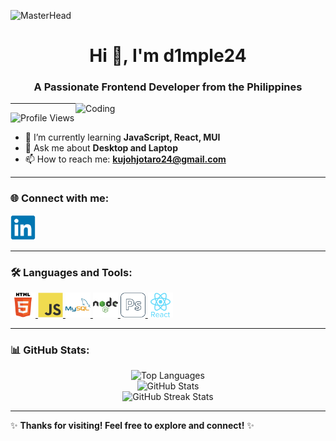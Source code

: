 ![MasterHead](https://res.cloudinary.com/superfolio/image/upload/v1620689979/68747470733a2f2f692e70696e696d672e636f6d2f6f726967696e616c732f63362f33332f63322f63363333633230656465383266306530636564376435373064626533613166332e676966_yjuh2s.gif)

<h1 align="center">Hi 👋, I'm d1mple24</h1>
<h3 align="center">A Passionate Frontend Developer from the Philippines</h3>

<img align="right" alt="Coding" width="400" src="https://media4.giphy.com/media/v1.Y2lkPTc5MGI3NjExYWczZmN3ZWh4ZnY0Ynh4bHA2Z2J5ZGxqazI4anNneXl2YmRheTdkayZlcD12MV9pbnRlcm5hbF9naWZfYnlfaWQmY3Q9Zw/bGgsc5mWoryfgKBx1u/giphy.gif">

---

<p align="left"> 
    <img src="https://komarev.com/ghpvc/?username=d1mple-24&label=Profile%20views&color=0e75b6&style=flat" alt="Profile Views" /> 
</p>

- 🌱 I’m currently learning **JavaScript, React, MUI**  
- 💬 Ask me about **Desktop and Laptop**  
- 📫 How to reach me: **kujohjotaro24@gmail.com**

---

<h3 align="left">🌐 Connect with me:</h3>
<p align="left">
    <a href="https://www.linkedin.com/in/your-profile" target="_blank">
        <img src="https://raw.githubusercontent.com/devicons/devicon/master/icons/linkedin/linkedin-original.svg" alt="LinkedIn" width="40" height="40"/>
    </a>
    <!-- Add more links here -->
</p>

---

<h3 align="left">🛠️ Languages and Tools:</h3>
<p align="left"> 
    <a href="https://www.w3.org/html/" target="_blank" rel="noreferrer"> 
        <img src="https://raw.githubusercontent.com/devicons/devicon/master/icons/html5/html5-original-wordmark.svg" alt="HTML5" width="40" height="40"/> 
    </a> 
    <a href="https://developer.mozilla.org/en-US/docs/Web/JavaScript" target="_blank" rel="noreferrer"> 
        <img src="https://raw.githubusercontent.com/devicons/devicon/master/icons/javascript/javascript-original.svg" alt="JavaScript" width="40" height="40"/> 
    </a> 
    <a href="https://www.mysql.com/" target="_blank" rel="noreferrer"> 
        <img src="https://raw.githubusercontent.com/devicons/devicon/master/icons/mysql/mysql-original-wordmark.svg" alt="MySQL" width="40" height="40"/> 
    </a> 
    <a href="https://nodejs.org" target="_blank" rel="noreferrer"> 
        <img src="https://raw.githubusercontent.com/devicons/devicon/master/icons/nodejs/nodejs-original-wordmark.svg" alt="Node.js" width="40" height="40"/> 
    </a> 
    <a href="https://www.photoshop.com/en" target="_blank" rel="noreferrer"> 
        <img src="https://raw.githubusercontent.com/devicons/devicon/master/icons/photoshop/photoshop-line.svg" alt="Photoshop" width="40" height="40"/> 
    </a> 
    <a href="https://reactjs.org/" target="_blank" rel="noreferrer"> 
        <img src="https://raw.githubusercontent.com/devicons/devicon/master/icons/react/react-original-wordmark.svg" alt="React" width="40" height="40"/> 
    </a> 
</p>

---

<h3 align="left">📊 GitHub Stats:</h3>
<div align="center">
    <img src="https://github-readme-stats.vercel.app/api/top-langs?username=d1mple-24&show_icons=true&locale=en&layout=compact" alt="Top Languages" />
</div>

<div align="center">
    <img src="https://github-readme-stats.vercel.app/api?username=d1mple-24&show_icons=true&locale=en" alt="GitHub Stats" />
</div>

<div align="center">
    <img src="https://github-readme-streak-stats.herokuapp.com/?user=d1mple-24" alt="GitHub Streak Stats" />
</div>

---

✨ **Thanks for visiting! Feel free to explore and connect!** ✨
